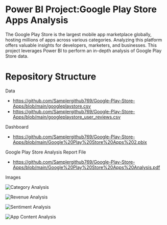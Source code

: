 # Power BI Project:Google Play Store Apps Analysis 
The Google Play Store is the largest mobile app marketplace globally, hosting millions of apps  across various categories. Analyzing this platform offers valuable insights for developers,  marketers, and businesses. This project leverages Power BI to perform an in-depth analysis of  Google Play Store data.

# Repository Structure
Data
- https://github.com/Samplergithub769/Google-Play-Store-Apps/blob/main/googleplaystore.csv<br />
- https://github.com/Samplergithub769/Google-Play-Store-Apps/blob/main/googleplaystore_user_reviews.csv<br />

Dashboard
- https://github.com/Samplergithub769/Google-Play-Store-Apps/blob/main/Google%20Play%20Store%20Apps%202.pbix
  
Google Play Store Analysis Report File
- https://github.com/Samplergithub769/Google-Play-Store-Apps/blob/main/Google%20Play%20Store%20Apps%20Analysis.pdf
  
Images

![Category Analysis](https://github.com/user-attachments/assets/14de76e7-2f62-4d84-bc85-5651a5c16c9e)

![Revenue Analysis](https://github.com/user-attachments/assets/6a578924-9027-4156-a8e2-8868363a9f3a)
  
![Sentiment Analysis](https://github.com/user-attachments/assets/bddda909-a0e2-4d76-b8ab-1c0f5982c951)

![App   Content Analysis](https://github.com/user-attachments/assets/6198b018-fee9-4f0e-a07c-fb8edacd513b)
